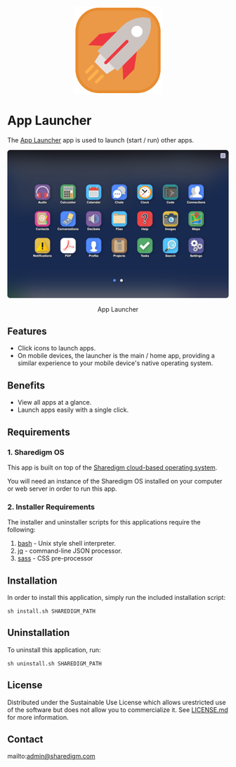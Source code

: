 <p align="center" style="text-align:center">
	<img src="images/icons/logo.svg" width="200">
</p>

# App Launcher

The [App Launcher](https://www.sharedigm.com/#apps/app-launcher) app is used to launch (start / run) other apps.

<p align="center" style="text-align:center">
	<img src="images/info/app-launcher.png" width="720" style="border-radius:6px" />
	<div align="center">App Launcher</div>
</p>

## Features

- Click icons to launch apps.
- On mobile devices, the launcher is the main / home app, providing a similar experience to your mobile device's native operating system.

## Benefits

- View all apps at a glance.
- Launch apps easily with a single click.

## Requirements

### 1. Sharedigm OS

This app is built on top of the [Sharedigm cloud-based operating system](https://github.com/Sharedigm/SharedigmOS).

You will need an instance of the Sharedigm OS installed on your computer or web server in order to run this app.

### 2. Installer Requirements

The installer and uninstaller scripts for this applications require the following:

1. [bash](https://en.wikipedia.org/wiki/Bash_(Unix_shell)) - Unix style shell interpreter. 
2. [jq](https://jqlang.github.io/jq/) - command-line JSON processor. 
2. [sass](https://sass-lang.com) - CSS pre-processor

## Installation

In order to install this application, simply run the included installation script:

```
sh install.sh SHAREDIGM_PATH
```

## Uninstallation

To uninstall this application, run:

```
sh uninstall.sh SHAREDIGM_PATH
```

<!-- LICENSE -->
## License

Distributed under the Sustainable Use License which allows urestricted use of the software but does not allow you to commercialize it. See [LICENSE.md](LICENSE.md) for more information.

<!-- CONTACT -->
## Contact

mailto:admin@sharedigm.com